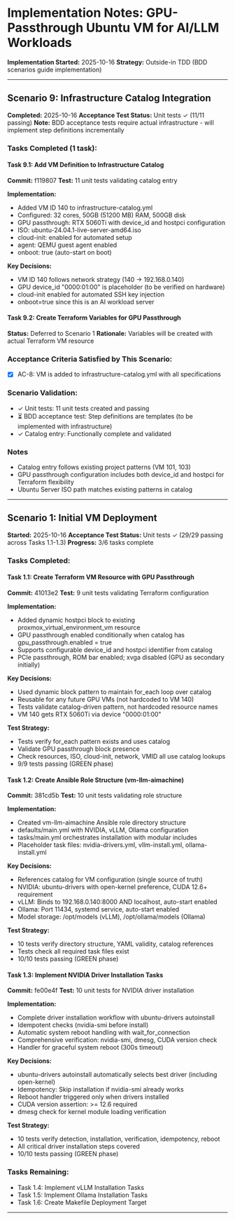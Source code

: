 # Implementation Notes: GPU-Passthrough Ubuntu VM for AI/LLM Workloads

**Implementation Started:** 2025-10-16
**Strategy:** Outside-in TDD (BDD scenarios guide implementation)

---

## Scenario 9: Infrastructure Catalog Integration
**Completed:** 2025-10-16
**Acceptance Test Status:** Unit tests ✓ (11/11 passing)
**Note:** BDD acceptance tests require actual infrastructure - will implement step definitions incrementally

### Tasks Completed (1 task):

#### Task 9.1: Add VM Definition to Infrastructure Catalog
**Commit:** f119807
**Test:** 11 unit tests validating catalog entry

**Implementation:**
- Added VM ID 140 to infrastructure-catalog.yml
- Configured: 32 cores, 50GB (51200 MB) RAM, 500GB disk
- GPU passthrough: RTX 5060Ti with device_id and hostpci configuration
- ISO: ubuntu-24.04.1-live-server-amd64.iso
- cloud-init: enabled for automated setup
- agent: QEMU guest agent enabled
- onboot: true (auto-start on boot)

**Key Decisions:**
- VM ID 140 follows network strategy (140 → 192.168.0.140)
- GPU device_id "0000:01:00" is placeholder (to be verified on hardware)
- cloud-init enabled for automated SSH key injection
- onboot=true since this is an AI workload server

#### Task 9.2: Create Terraform Variables for GPU Passthrough
**Status:** Deferred to Scenario 1
**Rationale:** Variables will be created with actual Terraform VM resource

### Acceptance Criteria Satisfied by This Scenario:
- [x] AC-8: VM is added to infrastructure-catalog.yml with all specifications

### Scenario Validation:
- ✓ Unit tests: 11 unit tests created and passing
- ⏳ BDD acceptance test: Step definitions are templates (to be implemented with infrastructure)
- ✓ Catalog entry: Functionally complete and validated

### Notes
- Catalog entry follows existing project patterns (VM 101, 103)
- GPU passthrough configuration includes both device_id and hostpci for Terraform flexibility
- Ubuntu Server ISO path matches existing patterns in catalog

---

## Scenario 1: Initial VM Deployment
**Started:** 2025-10-16
**Acceptance Test Status:** Unit tests ✓ (29/29 passing across Tasks 1.1-1.3)
**Progress:** 3/6 tasks complete

### Tasks Completed:

#### Task 1.1: Create Terraform VM Resource with GPU Passthrough
**Commit:** 41013e2
**Test:** 9 unit tests validating Terraform configuration

**Implementation:**
- Added dynamic hostpci block to existing proxmox_virtual_environment_vm resource
- GPU passthrough enabled conditionally when catalog has gpu_passthrough.enabled = true
- Supports configurable device_id and hostpci identifier from catalog
- PCIe passthrough, ROM bar enabled; xvga disabled (GPU as secondary initially)

**Key Decisions:**
- Used dynamic block pattern to maintain for_each loop over catalog
- Reusable for any future GPU VMs (not hardcoded to VM 140)
- Tests validate catalog-driven pattern, not hardcoded resource names
- VM 140 gets RTX 5060Ti via device "0000:01:00"

**Test Strategy:**
- Tests verify for_each pattern exists and uses catalog
- Validate GPU passthrough block presence
- Check resources, ISO, cloud-init, network, VMID all use catalog lookups
- 9/9 tests passing (GREEN phase)

#### Task 1.2: Create Ansible Role Structure (vm-llm-aimachine)
**Commit:** 381cd5b
**Test:** 10 unit tests validating role structure

**Implementation:**
- Created vm-llm-aimachine Ansible role directory structure
- defaults/main.yml with NVIDIA, vLLM, Ollama configuration
- tasks/main.yml orchestrates installation with modular includes
- Placeholder task files: nvidia-drivers.yml, vllm-install.yml, ollama-install.yml

**Key Decisions:**
- References catalog for VM configuration (single source of truth)
- NVIDIA: ubuntu-drivers with open-kernel preference, CUDA 12.6+ requirement
- vLLM: Binds to 192.168.0.140:8000 AND localhost, auto-start enabled
- Ollama: Port 11434, systemd service, auto-start enabled
- Model storage: /opt/models (vLLM), /opt/ollama/models (Ollama)

**Test Strategy:**
- 10 tests verify directory structure, YAML validity, catalog references
- Tests check all required task files exist
- 10/10 tests passing (GREEN phase)

#### Task 1.3: Implement NVIDIA Driver Installation Tasks
**Commit:** fe00e4f
**Test:** 10 unit tests for NVIDIA driver installation

**Implementation:**
- Complete driver installation workflow with ubuntu-drivers autoinstall
- Idempotent checks (nvidia-smi before install)
- Automatic system reboot handling with wait_for_connection
- Comprehensive verification: nvidia-smi, dmesg, CUDA version check
- Handler for graceful system reboot (300s timeout)

**Key Decisions:**
- ubuntu-drivers autoinstall automatically selects best driver (including open-kernel)
- Idempotency: Skip installation if nvidia-smi already works
- Reboot handler triggered only when drivers installed
- CUDA version assertion: >= 12.6 required
- dmesg check for kernel module loading verification

**Test Strategy:**
- 10 tests verify detection, installation, verification, idempotency, reboot
- All critical driver installation steps covered
- 10/10 tests passing (GREEN phase)

### Tasks Remaining:
- Task 1.4: Implement vLLM Installation Tasks
- Task 1.5: Implement Ollama Installation Tasks
- Task 1.6: Create Makefile Deployment Target

---
